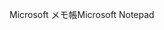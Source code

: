 <span data-ttu-id="f6d12-101">Microsoft メモ帳</span><span class="sxs-lookup"><span data-stu-id="f6d12-101">Microsoft Notepad</span></span>